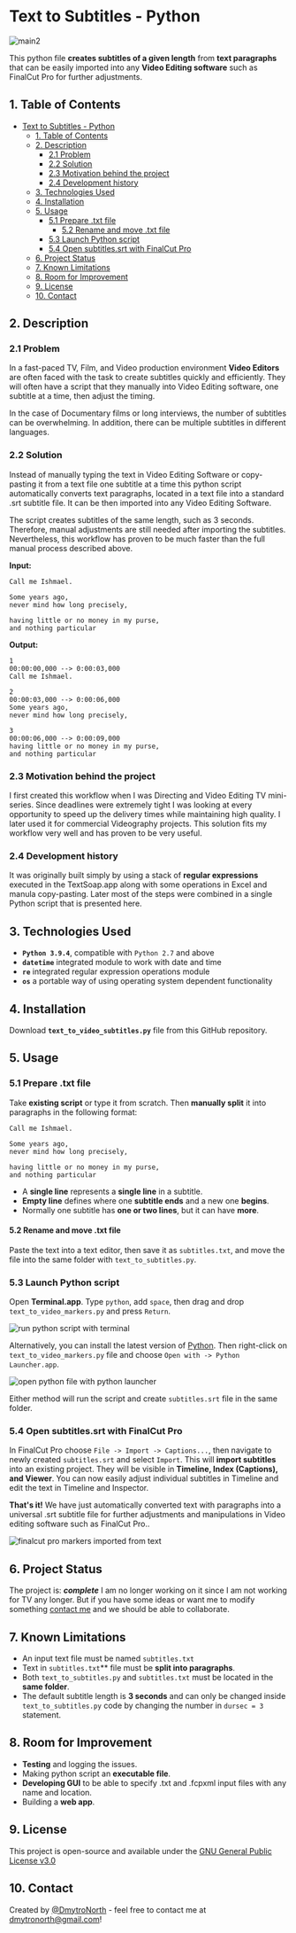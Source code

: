 # Text to Subtitles - Python

![main2](png/main2.png)

This python file **creates subtitles of a given length** from **text paragraphs** that can be easily imported into any **Video Editing software** such as FinalCut Pro for further adjustments.

## 1. Table of Contents

- [Text to Subtitles - Python](#text-to-subtitles---python)
  - [1. Table of Contents](#1-table-of-contents)
  - [2. Description](#2-description)
    - [2.1 Problem](#21-problem)
    - [2.2 Solution](#22-solution)
    - [2.3 Motivation behind the project](#23-motivation-behind-the-project)
    - [2.4 Development history](#24-development-history)
  - [3. Technologies Used](#3-technologies-used)
  - [4. Installation](#4-installation)
  - [5. Usage](#5-usage)
    - [5.1 Prepare .txt file](#51-prepare-txt-file)
      - [5.2 Rename and move .txt file](#52-rename-and-move-txt-file)
    - [5.3 Launch Python script](#53-launch-python-script)
    - [5.4 Open subtitles.srt with FinalCut Pro](#54-open-subtitlessrt-with-finalcut-pro)
  - [6. Project Status](#6-project-status)
  - [7. Known Limitations](#7-known-limitations)
  - [8. Room for Improvement](#8-room-for-improvement)
  - [9. License](#9-license)
  - [10. Contact](#10-contact)

<!-- * [License](#license) -->

## 2. Description

### 2.1 Problem

In a fast-paced TV, Film, and Video production environment **Video Editors** are often faced with the task to create subtitles quickly and efficiently. They will often have a script that they manually into Video Editing software, one subtitle at a time, then adjust the timing.

In the case of Documentary films or long interviews, the number of subtitles can be overwhelming. In addition, there can be multiple subtitles in different languages.

### 2.2 Solution

Instead of manually typing the text in Video Editing Software or copy-pasting it from a text file one subtitle at a time this python script automatically converts text paragraphs, located in a text file into a standard .srt subtitle file. It can be then imported into any Video Editing Software.

The script creates subtitles of the same length, such as 3 seconds. Therefore, manual adjustments are still needed after importing the subtitles. Nevertheless, this workflow has proven to be much faster than the full manual process described above.

**Input:**
```
Call me Ishmael.

Some years ago,
never mind how long precisely,

having little or no money in my purse,
and nothing particular

```
**Output:**
```
1
00:00:00,000 --> 0:00:03,000
Call me Ishmael.

2
00:00:03,000 --> 0:00:06,000
Some years ago,
never mind how long precisely,

3
00:00:06,000 --> 0:00:09,000
having little or no money in my purse,
and nothing particular

```
### 2.3 Motivation behind the project

I first created this workflow when I was Directing and Video Editing TV mini-series. Since deadlines were extremely tight I was looking at every opportunity to speed up the delivery times while maintaining high quality. I later used it for commercial Videography projects. This solution fits my workflow very well and has proven to be very useful.

### 2.4 Development history

It was originally built simply by using a stack of **regular expressions** executed in the TextSoap.app along with some operations in Excel and manula copy-pasting. Later most of the steps were combined in a single Python script that is presented here.

## 3. Technologies Used

* **`Python 3.9.4`**, compatible with `Python 2.7` and above
* **`datetime`** integrated module to work with date and time
* **`re`** integrated regular expression operations module
* **`os`** a portable way of using operating system dependent functionality

## 4. Installation

Download **`text_to_video_subtitles.py`** file from this GitHub repository.

## 5. Usage
### 5.1 Prepare .txt file
Take **existing script** or type it from scratch. Then **manually split** it into paragraphs in the following format:
```
Call me Ishmael.

Some years ago,
never mind how long precisely,

having little or no money in my purse,
and nothing particular
```
* A **single line** represents a **single line** in a subtitle.
* **Empty line** defines where one **subtitle ends** and a new one **begins**.
* Normally one subtitle has **one or two lines**, but it can have **more**. 


#### 5.2 Rename and move .txt file

Paste the text into a text editor, then save it as `subtitles.txt`, and move the file into the same folder with `text_to_subtitles.py`.

### 5.3 Launch Python script

Open **Terminal.app**. Type `python`, add `space`, then drag and drop `text_to_video_markers.py` and press `Return`.

![run python script with terminal](png/runpy2.png)

Alternatively, you can install the latest version of [Python](https://www.python.org/downloads/macOS). Then right-click on `text_to_video_markers.py` file and choose `Open with -> Python Launcher.app`.

![open python file with python launcher](png/pylaunch.png)

Either method will run the script and create `subtitles.srt` file in the same folder.
### 5.4 Open subtitles.srt with FinalCut Pro

In FinalCut Pro choose `File -> Import -> Captions...`, then navigate to newly created `subtitles.srt` and select `Import`. This will **import subtitles** into an existing project. They will be visible in **Timeline, Index (Captions), and Viewer**. You can now easily adjust individual subtitles in Timeline and edit the text in Timeline and Inspector.

**That's it!** We have just automatically converted text with paragraphs into a universal .srt subtitle file for further adjustments and manipulations in Video editing software such as FinalCut Pro..

![finalcut pro markers imported from text](png/result.png)

## 6. Project Status

The project is: **_complete_**
I am no longer working on it since I am not working for TV any longer. But if you have some ideas or want me to modify something [contact me](#contact) and we should be able to collaborate.

## 7. Known Limitations

* An input text file must be named `subtitles.txt`
* Text in `subtitles.txt`** file must be **split into paragraphs**.
* Both `text_to_subtitles.py` and `subtitles.txt` must be located in the **same folder**.
* The default subtitle length is **3 seconds** and can only be changed inside `text_to_subtitles.py` code by changing the number in `dursec = 3` statement.

## 8. Room for Improvement

* **Testing** and logging the issues.
* Making python script an **executable file**.
* **Developing GUI** to be able to specify .txt and .fcpxml input files with any name and location.
* Building a **web app**.

## 9. License

This project is open-source and available under the [GNU General Public License v3.0](https://choosealicense.com/licenses/gpl-3.0/#)

## 10. Contact

Created by [@DmytroNorth](https://github.com/DmytroNorth) - feel free to contact me at dmytronorth@gmail.com!
